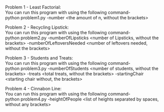

Problem 1 - Least Factorial:   
You can run this program with using the following command-  
python problem1.py -number <the amount of n, without the brackets>


Problem 2 - Recycling Lipstick:  
You can run this program with using the following command-  
python problem2.py -numberOfLipsticks <number of Lipsticks, without the brackets> -numberOfLeftoversNeeded <number of leftovers needed, without the brackets>

Problem 3 - Students and Treats:  
You can run this program with using the following command-  
python problem3.py -numberOfStudents <number of students, without the brackets> -treats <total treats, without the brackets> -startingChair <starting chair without, the brackets>

Problem 4 - Cinnabon Line:  
You can run this program with using the following command-  
python problem4.py -heightOfPeople <list of heights separated by spaces, without any brackets>


